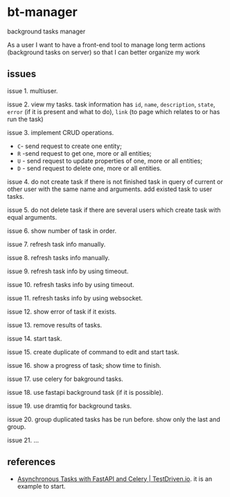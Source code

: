 # bt-manager
background tasks manager

As a user
I want to have a front-end tool to manage long term actions (background tasks on server)
so that I can better organize my work

## issues
issue 1. multiuser.

issue 2. view my tasks. task information has `id`, `name`, `description`, `state`, `error` (if it is present and what to do), `link` (to page which relates to or has run the task)

issue 3. implement CRUD operations.
- `C`- send request to create one entity;
- `R` -send request to get one, more or all entities;
- `U` - send request to update properties of one, more or all entities;
- `D` - send request to delete one, more or all entities.

issue 4. do not create task if there is not finished task in query of current or other user with the same name and arguments. add existed task to user tasks.

issue 5. do not delete task if there are several users which create task with equal arguments.

issue 6. show number of task in order.

issue 7. refresh task info manually.

issue 8. refresh tasks info manually.

issue 9. refresh task info by using timeout.

issue 10. refresh tasks info by using timeout.

issue 11. refresh tasks info by using websocket.

issue 12. show error of task if it exists.

issue 13. remove results of tasks.

issue 14. start task.

issue 15. create duplicate of command to edit and start task.

issue 16. show a progress of task; show time to finish.

issue 17. use celery for bakground tasks.

issue 18. use fastapi background task (if it is possible).

issue 19. use dramtiq for background tasks.

issue 20. group duplicated tasks has be run before. show only the last and group.

issue 21. ...

## references
- [Asynchronous Tasks with FastAPI and Celery | TestDriven.io](https://testdriven.io/blog/fastapi-and-celery/). it is an example to start.
